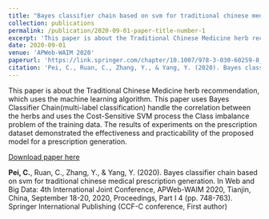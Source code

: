 ```yaml
---
title: "Bayes classifier chain based on svm for traditional chinese medical prescription generation"
collection: publications
permalink: /publication/2020-09-01-paper-title-number-1
excerpt: 'This paper is about the Traditional Chinese Medicine herb recommendation, which uses the machine learning algorithm. This paper uses Bayes Classifier Chain(multi-label classification) handle the correlation between the herbs and uses the Cost-Sensitive SVM process the Class imbalance problem of the training data. The results of experiments on the prescription dataset demonstrated the effectiveness and practicability of the proposed model for a prescription generation.'
date: 2020-09-01
venue: 'APWeb-WAIM 2020'
paperurl: 'https://link.springer.com/chapter/10.1007/978-3-030-60259-8_55'
citation: 'Pei, C., Ruan, C., Zhang, Y., & Yang, Y. (2020). Bayes classifier chain based on svm for traditional chinese medical prescription generation. In Web and Big Data: 4th International Joint Conference, APWeb-WAIM 2020, Tianjin, China, September 18-20, 2020, Proceedings, Part I 4 (pp. 748-763). Springer International Publishing (CCF-C conference, First author)'
---
```

This paper is about the Traditional Chinese Medicine herb recommendation, which uses the machine learning algorithm. This paper uses Bayes Classifier Chain(multi-label classification) handle the correlation between the herbs and uses the Cost-Sensitive SVM process the Class imbalance problem of the training data. The results of experiments on the prescription dataset demonstrated the effectiveness and practicability of the proposed model for a prescription generation.

[Download paper here](https://link.springer.com/chapter/10.1007/978-3-030-60259-8_55)

**Pei, C.**, Ruan, C., Zhang, Y., & Yang, Y. (2020). Bayes classifier chain based on svm for traditional chinese medical prescription generation. In Web and Big Data: 4th International Joint Conference, APWeb-WAIM 2020, Tianjin, China, September 18-20, 2020, Proceedings, Part I 4 (pp. 748-763). Springer International Publishing (CCF-C conference, First author)